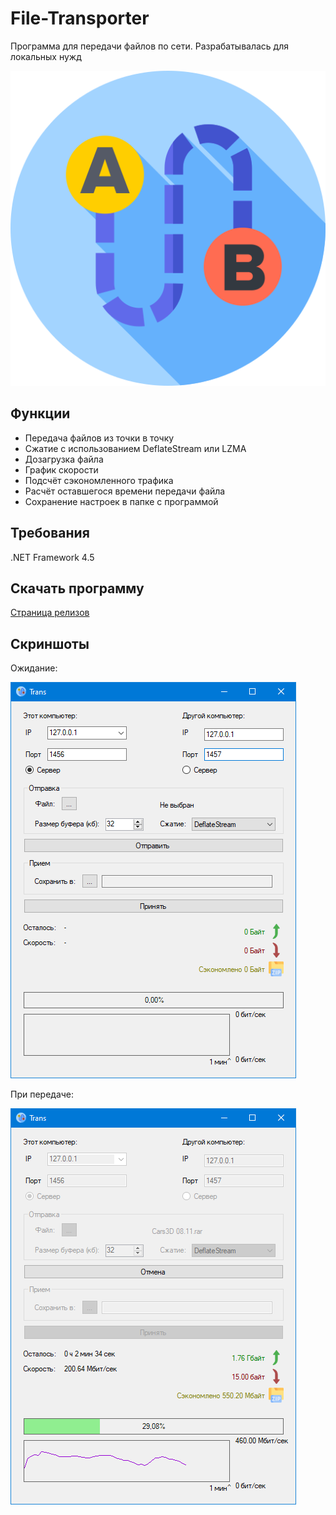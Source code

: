 # File-Transporter
Программа для передачи файлов по сети.
Разрабатывалась для локальных нужд

![route.png](_images/route.png)

## Функции
- Передача файлов из точки в точку
- Сжатие с использованием DeflateStream или LZMA
- Дозагрузка файла
- График скорости
- Подсчёт сэкономленного трафика
- Расчёт оставшегося времени передачи файла
- Сохранение настроек в папке с программой

## Требования
.NET Framework 4.5

## Скачать программу
[Страница релизов](../../releases)

## Скриншоты
Ожидание:

![screen_wait.png](_images/screen_wait.png)

При передаче:

![screen_wait.png](_images/screen_work.png)
